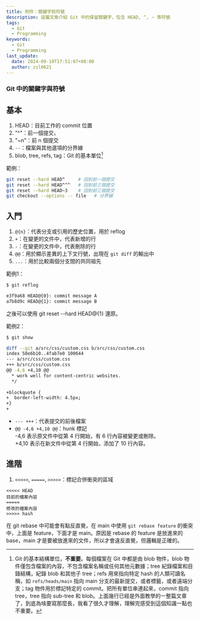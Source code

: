 ```yaml
---
title: 附件：關鍵字和符號
description: 這篇文章介紹 Git 中的保留關鍵字，包含 HEAD, ^, ~ 等符號
tags:
  - Git
  - Programming
keywords:
  - Git
  - Programming
last_update:
  date: 2024-09-10T17:51:07+08:00
  author: zsl0621
---
```


### Git 中的關鍵字與符號

## 基本
1. HEAD：目前工作的 commit 位置
2. "^"：前一個提交，
3. "~n"：前 n 個提交
4. `--`：檔案與其他選項的分界線
5. blob, tree, refs, tag：Git 的基本單位[^1]

[^1]: Git 的基本結構單位，**不重要**。每個檔案在 Git 中都是由 blob 物件，blob 物件僅包含檔案的內容，不包含檔案名稱或任何其他元數據；tree 紀錄檔案和目錄結構，紀錄 blob 和其他子 tree；refs 用來指向特定 hash 的人類可讀名稱，如 `refs/heads/main` 指向 main 分支的最新提交，或者標籤，或者遠端分支；tag 物件用於標記特定的 commit。把所有單位串連起來，commit 指向 tree，tree 指向 sub-tree 和 blob。上面幾行已經是外面教學的一整篇文章了，到底為啥要寫那麼長，我看了很久才理解，理解完感受到這個知識一點也不重要。

範例：
```sh
git reset --hard HEAD^     # 回到前一個提交
git reset --hard HEAD^^^   # 回到前三個提交
git reset --hard HEAD~3    # 回到前三個提交
git checkout --options -- file   # 分界線
```

## 入門
1. `@{n}`：代表分支或引用的歷史位置，用於 reflog
2. `+`：在變更的文件中，代表新增的行
3. `-`：在變更的文件中，代表刪除的行
4. `@@`：用於顯示差異的上下文行號，出現在 `git diff` 的輸出中
5. `...`：用於比較兩個分支間的共同祖先

範例1：
```sh
$ git reflog

e3f9a68 HEAD@{0}: commit message A
a7b8d9c HEAD@{1}: commit message B
```

之後可以使用 git reset --hard HEAD@{1} 還原。 

範例2：
```sh
$ git show

diff --git a/src/css/custom.css b/src/css/custom.css
index 58e6b10..4fab7e0 100644
--- a/src/css/custom.css
+++ b/src/css/custom.css
@@ -4,6 +4,10 @@
  * work well for content-centric websites.
  */
 
+blockquote {
+  border-left-width: 4.5px; 
+}
+
```

- `--- +++`：代表提交的前後檔案  
- `@@ -4,6 +4,10 @@`：hunk 標記  
-4,6 表示原文件中從第 4 行開始，有 6 行內容被變更或刪除。  
+4,10 表示在新文件中從第 4 行開始，添加了 10 行內容。  

## 進階
1. `<<<<<`, `=====`, `>>>>>`：標記合併衝突的區域
```git
<<<<< HEAD
目前的檔案內容
=====
修改的檔案內容
>>>>> hash
```

在 git rebase 中可能會有點反直覺，在 main 中使用 `git rebase feature` 的衝突中，上面是 feature，下面才是 main。原因是 rebase 的 feature 是放進來的 base，main 才是要被放進來的文件，所以才會違反直覺，但邏輯是正確的。